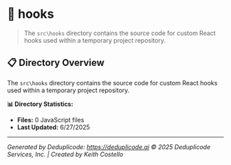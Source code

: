 # 📁 hooks

> The `src\hooks` directory contains the source code for custom React hooks used within a temporary project repository.

## 📋 Directory Overview

The `src\hooks` directory contains the source code for custom React hooks used within a temporary project repository.

**📊 Directory Statistics:**
- **Files:** 0 JavaScript files
- **Last Updated:** 6/27/2025

---

*Generated by Deduplicode: https://deduplicode.ai*
*© 2025 Deduplicode Services, Inc. | Created by Keith Costello*

